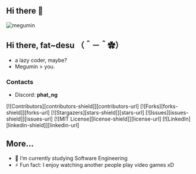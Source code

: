 ## Hi there 👋

![megumin](https://imgur.com/vEJpfff.gif)
## Hi there, fat~desu （＾－＾✿）
- a lazy coder, maybe?
- Megumin > you.
### Contacts
- Discord: **phat_ng**

[![Contributors][contributors-shield]][contributors-url]
[![Forks][forks-shield]][forks-url]
[![Stargazers][stars-shield]][stars-url]
[![Issues][issues-shield]][issues-url]
[![MIT License][license-shield]][license-url]
[![LinkedIn][linkedin-shield]][linkedin-url]

## More...
- 🔭 I’m currently studying Software Engineering
- ⚡ Fun fact: I enjoy watching another people play video games xD
